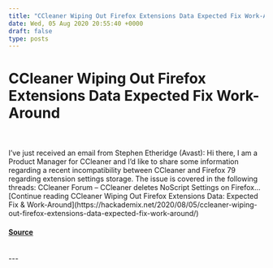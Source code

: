 ```yaml
---
title: "CCleaner Wiping Out Firefox Extensions Data Expected Fix Work-Around"
date: Wed, 05 Aug 2020 20:55:40 +0000
draft: false
type: posts
---
```

# CCleaner Wiping Out Firefox Extensions Data Expected Fix Work-Around

<br/>

<br/>
I’ve just received an email from Stephen Etheridge (Avast): Hi there, I am a Product Manager for CCleaner and I’d like to share some information regarding a recent incompatibility between CCleaner and Firefox 79 regarding extension settings storage. The issue is covered in the following threads: CCleaner Forum – CCleaner deletes NoScript Settings on Firefox… [Continue reading CCleaner Wiping Out Firefox Extensions Data: Expected Fix & Work-Around](https://hackademix.net/2020/08/05/ccleaner-wiping-out-firefox-extensions-data-expected-fix-work-around/)

#### [Source](https://hackademix.net/2020/08/05/ccleaner-wiping-out-firefox-extensions-data-expected-fix-work-around/)

<br/>
---
